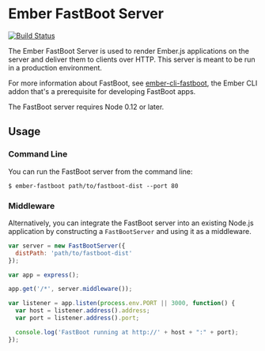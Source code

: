 # Ember FastBoot Server

[![Build Status](https://travis-ci.org/ember-fastboot/ember-fastboot-server.svg?branch=master)](https://travis-ci.org/ember-fastboot/ember-fastboot-server)

The Ember FastBoot Server is used to render Ember.js applications on the
server and deliver them to clients over HTTP. This server is meant to be
run in a production environment.

For more information about FastBoot, see
[ember-cli-fastboot][ember-cli-fastboot], the Ember CLI addon that's a
prerequisite for developing FastBoot apps.

[ember-cli-fastboot]: https://github.com/tildeio/ember-cli-fastboot

The FastBoot server requires Node 0.12 or later.

## Usage

### Command Line

You can run the FastBoot server from the command line:

```
$ ember-fastboot path/to/fastboot-dist --port 80
```

### Middleware

Alternatively, you can integrate the FastBoot server into an existing
Node.js application by constructing a `FastBootServer` and using it as a
middleware.

```js
var server = new FastBootServer({
  distPath: 'path/to/fastboot-dist'
});

var app = express();

app.get('/*', server.middleware());

var listener = app.listen(process.env.PORT || 3000, function() {
  var host = listener.address().address;
  var port = listener.address().port;

  console.log('FastBoot running at http://' + host + ":" + port);
});
```
